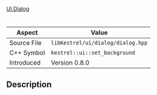 [UI.Dialog](index.md)
# 
| Aspect | Value |
| --- | --- |
| Source File | `libKestrel/ui/dialog/dialog.hpp` |
| C++ Symbol | `kestrel::ui::set_background` |
| Introduced | Version 0.8.0 |
## Description
